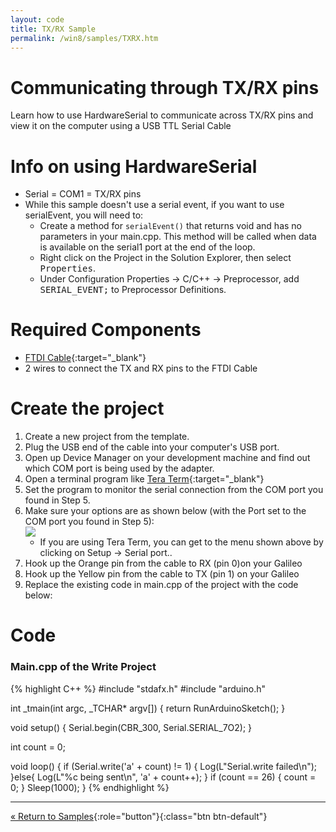 ```yaml
---
layout: code
title: TX/RX Sample
permalink: /win8/samples/TXRX.htm
---
```


# Communicating through TX/RX pins
Learn how to use HardwareSerial to communicate across TX/RX pins and view it on the computer using a USB TTL Serial Cable

# Info on using HardwareSerial
* Serial = COM1 = TX/RX pins<br/>
* While this sample doesn't use a serial event, if you want to use serialEvent, you will need to:
    * Create a method for <code>serialEvent()</code> that returns void and has no parameters in your main.cpp. This method will be called when data is available on the serial1 port at the end of the loop.
    * Right click on the Project in the Solution Explorer, then select <kbd>Properties</kbd>.
    * Under Configuration Properties -> C/C++ -> Preprocessor, add <kbd>SERIAL_EVENT;</kbd> to Preprocessor Definitions.

# Required Components
* [FTDI Cable](https://www.sparkfun.com/products/9717){:target="_blank"}
* 2 wires to connect the TX and RX pins to the FTDI Cable

# Create the project

1. Create a new project from the template.
1. Plug the USB end of the cable into your computer's USB port.
1. Open up Device Manager on your development machine and find out which COM port is being used by the adapter.
1. Open a terminal program like [Tera Term](http://download.cnet.com/Tera-Term/3000-20432_4-75766675.html){:target="_blank"}
1. Set the program to monitor the serial connection from the COM port you found in Step 5.
1. Make sure your options are as shown below (with the Port set to the COM port you found in Step 5):<br/>
    ![]({{site.baseurl}}/images/TeraTermSerialConfigForTXRX.png)<br/>
    * If you are using Tera Term, you can get to the menu shown above by clicking on Setup -> Serial port..
1. Hook up the Orange pin from the cable to RX (pin 0)on your Galileo
1. Hook up the Yellow pin from the cable to TX (pin 1) on your Galileo
1. Replace the existing code in main.cpp of the project with the code below:

# Code

### Main.cpp of the Write Project
{% highlight C++ %}
#include "stdafx.h"
#include "arduino.h"

int _tmain(int argc, _TCHAR* argv[])
{
	return RunArduinoSketch();
}

void setup()
{
    Serial.begin(CBR_300, Serial.SERIAL_7O2);
}

int count = 0;

void loop()
{
    if (Serial.write('a' + count) != 1)
    {
        Log(L"Serial.write failed\n");
    }else{
        Log(L"%c being sent\n", 'a' + count++);
    }
    if (count == 26) { count = 0; }
    Sleep(1000);
}
{% endhighlight %}

---

[&laquo; Return to Samples](SampleApps.htm){:role="button"}{:class="btn btn-default"}
